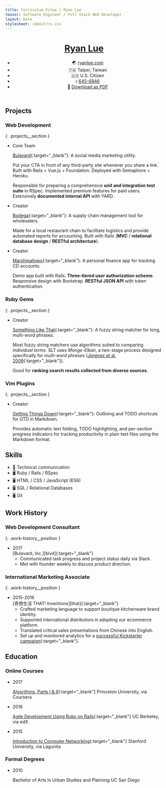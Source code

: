 ```yaml
---
title: Curriculum Vitae | Ryan Lue
teaser: Software Engineer / Full Stack Web Developer
layout: bare
stylesheet: /about/cv.css
---
```


<header>
  <a href="moc.eulnayr04%ollehA3%otliam" class="nameplate__email">
    <h1 class="nameplate__heading">Ryan Lue</h1>
  </a>

  <ul class="nameplate__contact">
    <li><span class="nameplate__contact-list-marker">🌏</span> <a href="http://ryanlue.com/" target="_blank" class="nameplate__blog">ryanlue.com</a></li>
    <li><span class="nameplate__contact-list-marker">🇹🇼</span> Taipei, Taiwan</li>
    <li><span class="nameplate__contact-list-marker">🇺🇸</span> U.S. Citizen</li>
    <li><span class="nameplate__contact-list-marker">📞</span> <a href="64865462651B2%A3%let" class="nameplate__phone">645-6846</a></li>
    <li class="nameplate__pdf-link"><span class="nameplate__contact-list-marker">📄</span> <a href="Ryan%20Lue%20(CV).pdf">Download as PDF</a></li>
  </ul>
</header>

Projects
--------

### Web Development
{: .projects__section }

* <div class="projects__role projects__role--core">Core Team</div>

  <span class="projects__name">[Bulavard][blvd]{:target="_blank"}:</span> A social media marketing utility.

  Put your CTA in front of any third-party site whenever you share a link. Built with Rails + Vue.js + Foundation. Deployed with Semaphore + Heroku.

  Responsible for preparing a comprehensive **unit and integration test suite** in RSpec. Implemented premium features for paid users. Extensively **documented internal API** with YARD.

* <div class="projects__role projects__role--creator">Creator</div>

  <span class="projects__name">[Bodega][bdg]{:target="_blank"}:</span> A supply chain management tool for wholesalers.

  Made for a local restaurant chain to facilitate logistics and provide automated reports for accounting. Built with Rails (**MVC** / **relational database design** / **RESTful architecture**).

* <div class="projects__role projects__role--creator">Creator</div>

  <span class="projects__name">[Marshmallows][msh]{:target="_blank"}:</span> A personal finance app for tracking CD accounts.

  Demo app built with Rails. **Three-tiered user authorization scheme**. Responsive design with Bootstrap. **RESTful JSON API** with token authentication.

### Ruby Gems
{: .projects__section }

* <div class="projects__role projects__role--creator">Creator</div>

  <span class="projects__name">[Something Like That][slt]{:target="_blank"}:</span> A fuzzy string matcher for long, multi-word phrases.

  Most fuzzy string matchers use algorithms suited to comparing _individual terms._ SLT uses <dfn>Monge-Elkan</dfn>, a two-stage process designed specifically for _multi-word phrases_ ([Jimenez et al. 2009][mem]{:target="_blank"}).
  
  Good for **ranking search results collected from diverse sources**.

### Vim Plugins
{: .projects__section }

* <div class="projects__role projects__role--creator">Creator</div>

  <span class="projects__name">[Getting Things Down][gtd]{:target="_blank"}:</span> Outlining and TODO shortcuts for GTD in Markdown.

  Provides automatic text folding, TODO highlighting, and per-section progress indicators for tracking productivity in plain text files using the Markdown format.

Skills
------

* <span class="skills__list-marker">💬</span> Technical communication  
* <span class="skills__list-marker">🖥️</span> Ruby / Rails / RSpec
* <span class="skills__list-marker">🖥️</span> HTML / CSS / JavaScript (ES6)
* <span class="skills__list-marker">🖥️</span> SQL / Relational Databases
* <span class="skills__list-marker">🖥️</span> Git

Work History
------------

### Web Development Consultant
{: .work-history__position }

* <div class="work-history__tenure">2017</div>
  [Bulavard, Inc.][blvd]{:target="_blank"}

  * Communicated task progress and project status daily via Slack.
  * Met with founder weekly to discuss product direction.

### International Marketing Associate
{: .work-history__position }

* <div class="work-history__tenure">2015-2016</div>
  [奇想生活 THAT! Inventions][that]{:target="_blank"}

  * Crafted marketing language to support boutique kitchenware brand identity.
  * Supported international distributors in adopting our ecommerce platform.
  * Translated critical sales presentations from Chinese into English.
  * Set up and monitored analytics for a [successful Kickstarter
  campaign][freez]{:target="_blank"}.

Education
---------

### Online Courses

* <div class="education__date">2017</div>

  [Algorithms, Parts I & II][prin]{:target="_blank"}
  <span class="education__institution">Princeton University, via Coursera</span>

* <div class="education__date">2016</div>

  [Agile Development Using Ruby on Rails][berk]{:target="_blank"}
  <span class="education__institution">UC Berkeley, via edX</span>

* <div class="education__date">2015</div>

  [Introduction to Computer Networking][stan]{:target="_blank"}
  <span class="education__institution">Stanford University, via Lagunita</span>

### Formal Degrees

* <div class="education__date">2010</div>

  Bachelor of Arts in Urban Studies and Planning
  <span class="education__institution">UC San Diego</span>

<script type="text/javascript">
var Contact = {};

Contact.deobfuscateLink = function(element) {
    var absolutePath   = element.href,
        pathSegments   = absolutePath.split('/'),
        obfuscatedLink = pathSegments[pathSegments.length - 1],
        unreversedLink = obfuscatedLink.split('').reverse().join(''),
        deobfuscation  = decodeURIComponent(unreversedLink);
    return deobfuscation;
}

Contact.patchButtons = function(klass) {
    var elements = document.getElementsByClassName(klass);
    for (i = 0; i < elements.length; i++) {
        elements[i].href = Contact.deobfuscateLink(elements[i]);
    }
}

Contact.patchButtons('nameplate__email');
Contact.patchButtons('nameplate__phone');
</script>

[gh]: https://github.com/rlue/
[blvd]: https://bulavard.com/
[msh]: https://desolate-brushlands-25174.herokuapp.com/
[bdg]: https://bodega.ryanlue.com/
[slt]: https://github.com/rlue/something_like_that
[mem]: http://www.gelbukh.com/CV/Publications/2009/Generalized%20Mongue-Elkan%20Method%20for%20Approximate%20Text%20String.pdf
[gtd]: https://github.com/rlue/vim-getting-things-down
[spr]: https://github.com/rlue/spore
[that]: https://thatinventions.com/
[freez]: https://www.kickstarter.com/projects/that/freezthat-frozen-treats-in-a-flash
[prin]: https://www.coursera.org/learn/algorithms-part1
[stan]: https://lagunita.stanford.edu/courses/Engineering/Networking-SP/SelfPaced/info
[berk]: https://courses.edx.org/courses/course-v1:BerkeleyX+CS169.1x+3T2015SP/info
